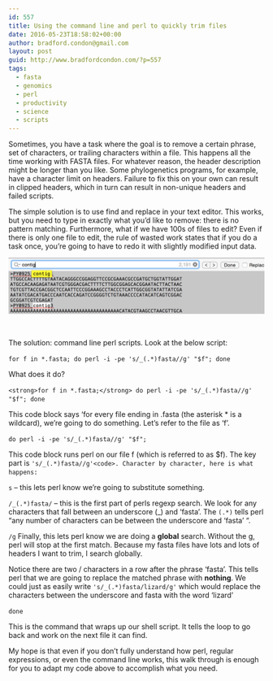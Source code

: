 ```yaml
---
id: 557
title: Using the command line and perl to quickly trim files
date: 2016-05-23T18:58:02+00:00
author: bradford.condon@gmail.com
layout: post
guid: http://www.bradfordcondon.com/?p=557
tags:
  - fasta
  - genomics
  - perl
  - productivity
  - science
  - scripts
---
```

Sometimes, you have a task where the goal is to remove a certain phrase, set of characters, or trailing characters within a file. This happens all the time working with FASTA files. For whatever reason, the header description might be longer than you like. Some phylogenetics programs, for example, have a character limit on headers. Failure to fix this on your own can result in clipped headers, which in turn can result in non-unique headers and failed scripts.

The simple solution is to use find and replace in your text editor. This works, but you need to type in exactly what you&#8217;d like to remove: there is no pattern matching. Furthermore, what if we have 100s of files to edit? Even if there is only one file to edit, the rule of wasted work states that if you do a task once, you&#8217;re going to have to redo it with slightly modified input data.

![manually searching files works, but it can be easier to automate at the command line](/wp-content/uploads/2016/05/Screen-Shot-2016-05-23-at-2.54.18-PM.png)

&nbsp;

The solution: command line perl scripts. Look at the below script:

`for f in *.fasta; do perl -i -pe 's/_(.*)fasta//g' "$f"; done`

What does it do?

`<strong>for f in *.fasta;</strong> do perl -i -pe 's/_(.*)fasta//g' "$f"; done`

This code block says &#8216;for every file ending in .fasta (the asterisk * is a wildcard), we&#8217;re going to do something. Let&#8217;s refer to the file as &#8216;f&#8217;.

`do perl -i -pe 's/_(.*)fasta//g' "$f";`

This code block runs perl on our file f (which is referred to as $f). The key part is `'s/_(.*)fasta//g'<code>. Character by character, here is what happens:`</code>

 `s` &#8211; this lets perl know we&#8217;re going to substitute something.
  
`/_(.*)fasta/` &#8211; this is the first part of perls regexp search. We look for any characters that fall between an underscore (_) and &#8216;fasta&#8217;. The `(.*)` tells perl &#8220;any number of characters can be between the underscore and &#8216;fasta&#8217; &#8220;.

`/g` Finally, this lets perl know we are doing a **global** search. Without the g, perl will stop at the first match. Because my fasta files have lots and lots of headers I want to trim, I search globally.

Notice there are two / characters in a row after the phrase &#8216;fasta&#8217;. This tells perl that we are going to replace the matched phrase with **nothing**. We could just as easily write `'s/_(.*)fasta/lizard/g'` which would replace the characters between the underscore and fasta with the word &#8216;lizard&#8217;

`done`

This is the command that wraps up our shell script. It tells the loop to go back and work on the next file it can find.

My hope is that even if you don&#8217;t fully understand how perl, regular expressions, or even the command line works, this walk through is enough for you to adapt my code above to accomplish what you need.